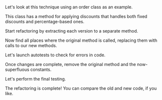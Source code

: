 Let's look at this technique using an order class as an example.

This class has a method for applying discounts that handles both fixed discounts and percentage-based ones.

Start refactoring by extracting each version to a separate method.

Now find all places where the original method is called, replacing them with calls to our new methods.

Let's launch autotests to check for errors in code.

Once changes are complete, remove the original method and the now-superfluous constants.

Let's perform the final testing.

The refactoring is complete! You can compare the old and new code, if you like.